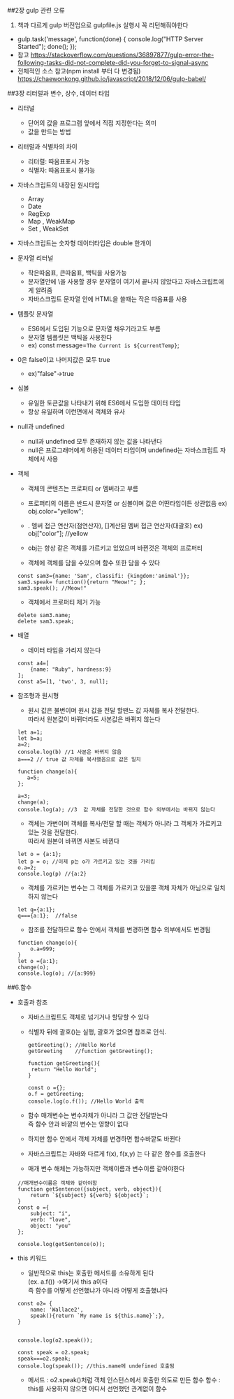 ##2장 gulp 관련 오류
1. 책과 다르게 gulp 버전업으로 gulpfile.js 실행시 꼭 리턴해줘야한다
 - gulp.task('message', function(done) {
  console.log("HTTP Server Started");
  done();
});
 - 참고 https://stackoverflow.com/questions/36897877/gulp-error-the-following-tasks-did-not-complete-did-you-forget-to-signal-async
 - 전체적인 소스 참고(npm install 부터 다 변경됨)
   https://chaewonkong.github.io/javascript/2018/12/06/gulp-babel/

##3장 리터럴과 변수, 상수, 데이터 타입
* 리터널
    * 단어의 값을 프로그램 앞에서 직접 지정한다는 의미
    * 값을 만드는 방법

* 리터럴과 식별차의 차이
    * 리터럴: 따옴표표시 가능
    * 식별자: 따옴표표시 불가능
    
* 자바스크립트의 내장된 원시타입
    * Array
    * Date
    * RegExp
    * Map , WeakMap
    * Set , WeakSet 
 
* 자바스크립트는 숫자형 데이터타입은 double 한개이 

* 문자열 리터널
    * 작은따옴표, 큰따옴표, 백틱을 사용가능
    * 문자열안에 \을 사용할 경우 문자열이 여기서 끝나지 않았다고 자바스크립트에게 알려줌
    * 자바스크립트 문자열 안에 HTML을 쓸때는 작은 따옴표를 사용

* 템플릿 문자열
    * ES6에서 도입된 기능으로 문자열 채우기라고도 부름
    * 문자열 템플릿은 백틱을 사용한다
    * ex) const message=`The Current is ${currentTemp}`;
    
* 0은 false이고 나머지값은 모두 true
    * ex)"false"->true

* 심볼
    * 유일한 토큰값을 나타내기 위해 ES6에서 도입한 데이터 타입
    * 항상 유일하며 이런면에서 객체와 유사       

* null과 undefined
    * null과 undefined 모두 존재하지 않는 값을 나타낸다
    * null은 프로그래머에게 허용된 데이터 타입이며 undefined는 자바스크립트 자체에서 사용

* 객체
    * 객체의 콘텐츠는 프로퍼티 or 멤버라고 부름 
    * 프로퍼티의 이름은 반드시 문자열 or 심볼이며 값은 어떤타입이든 상관없음
    ex) obj.color="yellow";
    * . 멤버 접근 연산자(점연산자), []계산된 멤버 접근 연산자(대괄호)
    ex) obj["color"]; //yellow   
    * obj는 항상 같은 객체를 가르키고 있었으며 바뀐것은 객체의 프로퍼티
    
    * 객체에 객체를 담을 수있으며  함수 또한 담을 수 있다
    ~~~
    const sam3={name: 'Sam', classifi: {kingdom:'animal'}}; 
    sam3.speak= function(){return "Meow!"; };
    sam3.speak(); //Meow!"
    ~~~
    * 객체에서 프로퍼티 제거 가능
    ~~~
    delete sam3.name;
    delete sam3.speak;
    ~~~
* 배열
    * 데이터 타입을 가리지 않는다
    ~~~
    const a4=[ 
        {name: "Ruby", hardness:9}  
    ];
    const a5=[1, 'two', 3, null];
    ~~~
        
* 참조형과 원시형
    * 원시 값은 불변이며 원시 값을 전달 할땐느 값 자체를 복사 전달한다.  
    따라서 원본값이 바뀌더라도 사본값은 바뀌지 않는다
    ~~~
    let a=1;
    let b=a;
    a=2;
    console.log(b) //1 사본은 바뀌지 않음
    a===2 // true 값 자체를 복사했음으로 값은 일치
    ~~~
    ~~~
    function change(a){
       a=5;
    };
    
    a=3;
    change(a);
    console.log(a); //3  값 자체를 전달한 것으로 함수 외부에서는 바뀌지 않는다
    ~~~
    
    * 객체는 가변이며 객체를 복사/전달 할 때는 객체가 아니라 그 객체가 가르키고 있는 것을 전달한다.  
    따라서 원본이 바뀌면 사본도 바뀐다
    ~~~
    let o = {a:1};
    let p = o; //이제 p는 o가 가르키고 있는 것을 가리킴
    o.a=2;
    console.log(p) //{a:2}     
    ~~~
    
    * 객체를 가르키는 변수는 그 객체를 가르키고 있을뿐 객체 자체가 아님으로 일치하지 않는다
    ~~~
    let q={a:1};
    q==={a:1};  //false
    ~~~
    
    * 참조를 전달하므로 함수 안에서 객체를 변경하면 함수 외부에서도 변경됨
    ~~~
    function change(o){
        o.a=999;
    }
    let o ={a:1};
    change(o);
    console.log(o); //{a:999}
    
##6.함수    

* 호출과 참조
    * 자바스크립트도 객체로 넘기거나 할당할 수 있다
    * 식별자 뒤에 괄호()는 실행, 괄호가 없으면 참조로 인식.
        ~~~  
      getGreeting(); //Hello World  
      getGreeting    //function getGreeting();
      
      function getGreeting(){  
         return "Hello World";
      }
      
      const o ={};
      o.f = getGreeting;
      console.log(o.f()); //Hello World 출력
      ~~~
      
     * 함수 매개변수는 변수자체가 아니라 그 값만 전달받는다  
       즉 함수 안과 바깥의 변수는 영향이 없다
       
     * 하지만 함수 안에서 객체 자체를 변경하면 함수바깥도 바뀐다
     
     * 자바스크립트는 자바와 다르게 f(x), f(x,y) 는 다 같은 함수를 호출한다
     
     * 매개 변수 해체는 가능하지만 객체이름과 변수이름 같아야한다
     ~~~
     //매개변수이름은 객체와 같아야함
     function getSentence({subject, verb, object}){
         return `${subject} ${verb} ${object}`;
     }
     const o ={         
         subject: "i",  
         verb: "love",
         object: "you"
     };
     
     console.log(getSentence(o));
     ~~~
* this 키워드
    * 일반적으로 this는 호출한 메서드를 소유하게 된다  
    (ex. a.f()) ->여기서 this a이다  
    즉 함수를 어떻게 선언했냐가 아니라 어떻게 호출했냐다
    ~~~
    const o2= {
        name: 'Wallace2',
        speak(){return `My name is ${this.name}`;},
    }
    
    
    console.log(o2.speak());
    
    const speak = o2.speak;
    speak===o2.speak;
    console.log(speak()); //this.name에 undefined 호출됨
    ~~~    
    
    * 메서드 : o2.speak()처럼 객체 인스턴스에서 호출한 의도로 만든 함수
      함수  : this를 사용하지 않으면 어디서 선언했던 관계없이 함수 
    
                      
